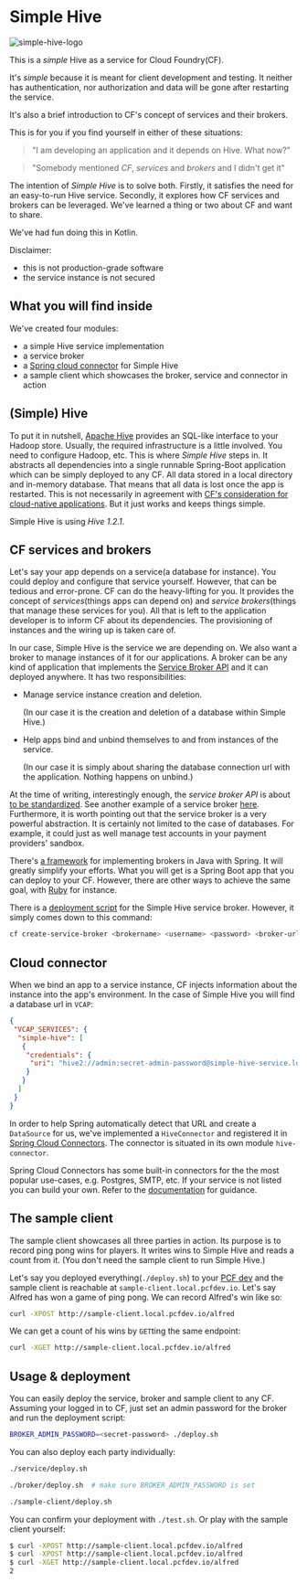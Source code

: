 # Simple Hive

![simple-hive-logo](https://docs.google.com/drawings/d/1oxi8BlLNEbHX0-vTDHRrdu1fgh55Q7FkP8uq66YA51A/pub?h=100)

This is a _simple_ Hive as a service for Cloud Foundry(CF).

It's _simple_ because it is meant for client development and testing. It neither has authentication, nor authorization
and data will be gone after restarting the service.

It's also a brief introduction to CF's concept of services and their brokers.

This is for you if you find yourself in either of these situations:

> "I am developing an application and it depends on Hive. What now?"

> "Somebody mentioned _CF_, _services_ and _brokers_ and I didn't get it"

The intention of _Simple Hive_ is to solve both. Firstly, it satisfies the need for an easy-to-run 
Hive service. Secondly, it explores how CF services and brokers can be leveraged. We've
learned a thing or two about CF and want to share.

We've had fun doing this in Kotlin.

Disclaimer:
 * this is not production-grade software
 * the service instance is not secured

## What you will find inside
We've created four modules:
 * a simple Hive service implementation
 * a service broker
 * a [Spring cloud connector](http://cloud.spring.io/spring-cloud-connectors/spring-cloud-connectors.html) for Simple Hive
 * a sample client which showcases the broker, service and connector in action

## (Simple) Hive

To put it in nutshell, [Apache Hive](https://hive.apache.org/) provides an SQL-like interface to your Hadoop store.
Usually, the required infrastructure is a little involved. You need to configure Hadoop, etc. This is where _Simple Hive_ steps in.
It abstracts all dependencies into a single runnable Spring-Boot application which can be simply deployed to any CF. 
All data stored in a local directory and in-memory database. That means that all data is lost once the app is restarted. This is
not necessarily in agreement with [CF's consideration for cloud-native applications](https://docs.cloudfoundry.org/devguide/deploy-apps/prepare-to-deploy.html#filesystem).
But it just works and keeps things simple.

Simple Hive is using _Hive 1.2.1_.

## CF services and brokers

Let's say your app depends on a service(a database for instance). You could deploy and configure that service yourself.
However, that can be tedious and error-prone. CF can do the heavy-lifting for you. It provides the concept
of _services_(things apps can depend on) and _service brokers_(things that manage these services for you). All that is
left to the application developer is to inform CF about its dependencies. The provisioning of instances
and the wiring up is taken care of.

In our case, Simple Hive is the service we are depending on. We also want a broker to manage instances of it for our
applications. A broker can be any kind of application that implements the
[Service Broker API](https://docs.cloudfoundry.org/services/api.html#api-overview) and it can deployed anywhere.
It has two responsibilities:

 * Manage service instance creation and deletion.
 
   (In our case it is the creation and deletion of a database within Simple Hive.)
    
 * Help apps bind and unbind themselves to and from instances of the service.
 
   (In our case it is simply about sharing the database connection url with the application. Nothing happens on unbind.) 
 
At the time of writing, interestingly enough, the _service broker API_ is about [to be standardized](https://www.openservicebrokerapi.org/).
See another example of a service broker [here](https://github.com/spring-cloud-samples/cloudfoundry-service-broker/tree/master/src/main/java/org/springframework/cloud/servicebroker/mongodb).
Furthermore, it is worth pointing out that the service broker is a very powerful abstraction. It is certainly not limited
to the case of databases. For example, it could just as well manage test accounts in your payment providers' sandbox.

There's [a framework](https://github.com/spring-cloud/spring-cloud-cloudfoundry-service-broker) for implementing brokers
in Java with Spring. It will greatly simplify your efforts. What you will get is a Spring Boot app that you can deploy
to your CF. However, there are other ways to achieve the same goal, with [Ruby](https://github.com/cloudfoundry-samples/github-service-broker-ruby)
for instance.

There is a [deployment script](broker/deploy.sh) for the Simple Hive service broker.
However, it simply comes down to this command:
```bash
cf create-service-broker <brokername> <username> <password> <broker-url>
```

## Cloud connector

When we bind an app to a service instance, CF injects information about the instance into the app's environment.
In the case of Simple Hive you will find a database url in `VCAP`:
```json
{
 "VCAP_SERVICES": {
  "simple-hive": [
   {
    "credentials": {
     "uri": "hive2://admin:secret-admin-password@simple-hive-service.local.pcfdev.io:80/your-db;transportMode=http;httpPath=simple-hive"
    }
   }
  ]
 }
}
```

In order to help Spring automatically detect that URL and create a `DataSource` for us, we've implemented a `HiveConnector`
and registered it in [Spring Cloud Connectors](http://cloud.spring.io/spring-cloud-connectors/spring-cloud-connectors.html).
The connector is situated in its own module `hive-connector`.

Spring Cloud Connectors has some built-in connectors for the the most popular use-cases, e.g. Postgres, SMTP, etc. If your
service is not listed you can build your own. Refer to the [documentation](http://cloud.spring.io/spring-cloud-connectors/spring-cloud-spring-service-connector.html#_connecting_to_generic_services)
for guidance.

## The sample client

The sample client showcases all three parties in action. Its purpose is to record ping pong wins for players.
It writes wins to Simple Hive and reads a count from it. (You don't need the sample client to run Simple Hive.)

Let's say you deployed everything(`./deploy.sh`) to your [PCF dev](https://pivotal.io/pcf-dev) and the sample client is
reachable at `sample-client.local.pcfdev.io`. Let's say Alfred has won a game of ping pong. We can record Alfred's win like so:
```bash
curl -XPOST http://sample-client.local.pcfdev.io/alfred
```

We can get a count of his wins by `GET`ting the same endpoint:
```bash
curl -XGET http://sample-client.local.pcfdev.io/alfred
```

## Usage & deployment

You can easily deploy the service, broker and sample client to any CF. Assuming your logged in to CF, just set an admin password for the broker
and run the deployment script:
```bash
BROKER_ADMIN_PASSWORD=<secret-password> ./deploy.sh
```

You can also deploy each party individually:
```bash
./service/deploy.sh

./broker/deploy.sh  # make sure BROKER_ADMIN_PASSWORD is set  

./sample-client/deploy.sh
```

You can confirm your deployment with `./test.sh`. Or play with the sample client yourself:

```bash
$ curl -XPOST http://sample-client.local.pcfdev.io/alfred
$ curl -XPOST http://sample-client.local.pcfdev.io/alfred
$ curl -XGET http://sample-client.local.pcfdev.io/alfred
2
```